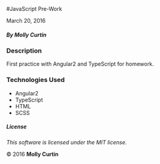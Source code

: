 #JavaScript Pre-Work

March 20, 2016

##### By Molly Curtin

### Description

First practice with Angular2 and TypeScript for homework.

### Technologies Used

* Angular2
* TypeScript
* HTML
* SCSS

##### License

*This software is licensed under the MIT license.*

&copy; 2016 **Molly Curtin**
